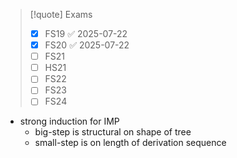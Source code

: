 > [!quote] Exams
> - [x] FS19 ✅ 2025-07-22
> - [x] FS20 ✅ 2025-07-22
> - [ ] FS21
> - [ ] HS21
> - [ ] FS22
> - [ ] FS23
> - [ ] FS24

- strong induction for IMP
    - big-step is structural on shape of tree
	- small-step is on length of derivation sequence
